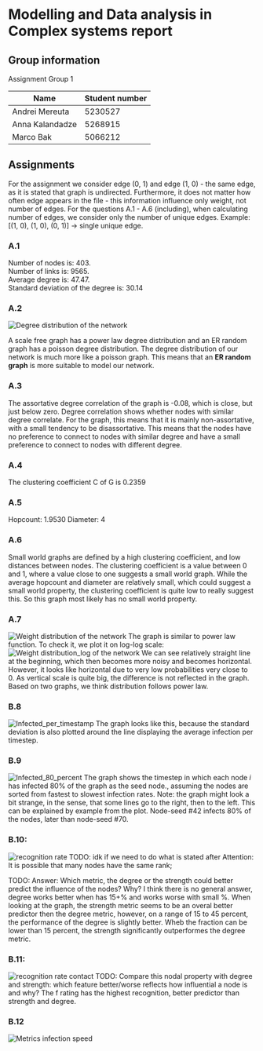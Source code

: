 # Modelling and Data analysis in Complex systems report
## Group information
Assignment Group 1

| Name            | Student number |
|------           |----------------|
| Andrei Mereuta  | 5230527 |
| Anna Kalandadze | 5268915 |
| Marco Bak       | 5066212 |

## Assignments
For the assignment we consider edge (0, 1) and edge (1, 0) - the same edge, as it is stated that graph is undirected. Furthermore, it does not matter how often edge appears in the file - this information influence only weight, not number of edges.
For the questions A.1 - A.6 (including), when calculating number of edges,
we consider only the number of unique edges. Example: [(1, 0), (1, 0), (0, 1)] -> single unique edge.

### A.1
Number of nodes is: 403. \
Number of links is: 9565. \
Average degree is: 47.47. \
Standard deviation of the degree is: 30.14

### A.2
![Degree distribution of the network](./a_2.png)

A scale free graph has a power law degree distribution and an ER random graph has a poisson degree distribution.
The degree distribution of our network is much more like a poisson graph.
This means that an **ER random graph** is more suitable to model our network.

### A.3
The assortative degree correlation of the graph is -0.08, which is close, but just below zero. Degree correlation shows whether nodes with similar degree correlate. 
For the graph, this means that it is mainly non-assortative, with a small tendency to be disassortative. This means that the nodes have no preference to connect to nodes with similar degree and have a small preference to connect to nodes with different degree.

### A.4
The clustering coefficient C of G is 0.2359

### A.5
Hopcount: 1.9530
Diameter: 4

### A.6
Small world graphs are defined by a high clustering coefficient, and low distances between nodes. 
The clustering coefficient is a value between 0 and 1, where a value close to one suggests a small world graph.
While the average hopcount and diameter are relatively small, which could suggest a small world property, the clustering coefficient is quite low to really suggest this.
So this graph most likely has no small world property.

### A.7
![Weight distribution of the network](./a_7.png)
The graph is similar to power law function. To check it, we plot it on log-log scale:
![Weight distribution_log of the network](./a_7_log.png)
We can see relatively straight line at the beginning, which then becomes more noisy and becomes horizontal. However, it looks like horizontal due to very low probabilities very close to 0. As vertical scale is quite big, the difference is not reflected in the graph. Based on two graphs, we think distribution follows power law.

### B.8
![Infected_per_timestamp](./b_8.png)
The graph looks like this, because the standard deviation is also plotted around the line displaying the average infection per timestep.

### B.9
![Infected_80_percent](./b_9.png)
The graph shows the timestep in which each node _i_ has infected 80% of the graph as the seed node., assuming the nodes are sorted from fastest to slowest infection rates.
Note: the graph might look a bit strange, in the sense, that some lines go to the right, then to the left. This can be explained
by example from the plot. Node-seed #42 infects 80% of the nodes, later than node-seed #70. 

### B.10: 
![recognition rate](./b_10.png)
TODO: idk if we need to do what is stated after Attention: It is possible that many nodes have the same rank;

TODO: Answer: Which metric, the degree or the strength could better predict the influence of the
nodes? Why?
I think there is no general answer, degree works better when has 15+% and works worse with small %.
When looking at the graph, the strength metric seems to be an overal better predictor then the degree metric, however, on a range of 15 to 45 percent, the performance of the degree is slightly better. Wheb the fraction can be lower than 15 percent, the strength significantly outperformes the degree metric.

### B.11: 
![recognition rate contact](./b_11.png)
TODO: Compare this nodal property with degree and strength: which feature better/worse reflects how influential a node is and why?
The f rating has the highest recognition, better predictor than strength and degree. 

### B.12
![Metrics infection speed](./b_12.png)
